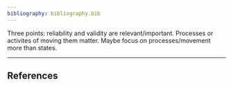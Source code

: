 ```yaml
---
bibliography: bibliography.bib
---
```


Three points: reliability and validity are relevant/important. Processes or activites of moving them matter. Maybe focus on processes/movement more than states.

---

## References
